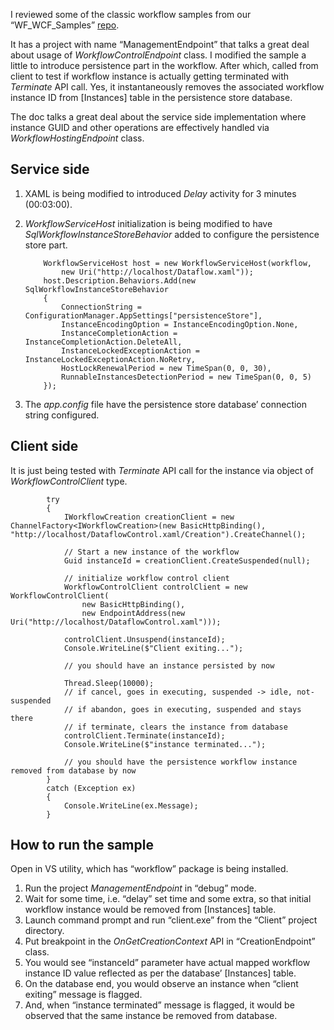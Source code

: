 I reviewed some of the classic workflow samples from our “WF_WCF_Samples” [repo](https://docs.microsoft.com/en-us/dotnet/framework/windows-workflow-foundation/samples/).

It has a project with name “ManagementEndpoint” that talks a great deal about usage of *WorkflowControlEndpoint* class. I modified the sample a little to introduce persistence part in the workflow. After which, called from client to test if workflow instance is actually getting terminated with *Terminate* API call. Yes, it instantaneously removes the associated workflow instance ID from [Instances] table in the persistence store database.

The doc talks a great deal about the service side implementation where instance GUID and other operations are effectively handled via *WorkflowHostingEndpoint* class.

## Service side
1.	XAML is being modified to introduced *Delay* activity for 3 minutes (00:03:00). 
2.	*WorkflowServiceHost* initialization is being modified to have *SqlWorkflowInstanceStoreBehavior* added to configure the persistence store part.

            WorkflowServiceHost host = new WorkflowServiceHost(workflow,
                new Uri("http://localhost/Dataflow.xaml"));
            host.Description.Behaviors.Add(new SqlWorkflowInstanceStoreBehavior
            {
                ConnectionString = ConfigurationManager.AppSettings["persistenceStore"],
                InstanceEncodingOption = InstanceEncodingOption.None,
                InstanceCompletionAction = InstanceCompletionAction.DeleteAll,
                InstanceLockedExceptionAction = InstanceLockedExceptionAction.NoRetry,
                HostLockRenewalPeriod = new TimeSpan(0, 0, 30),
                RunnableInstancesDetectionPeriod = new TimeSpan(0, 0, 5)
            });

3.	The *app.config* file have the persistence store database’ connection string configured.

  <connectionStrings>
    <add name="persistenceStore" connectionString="connection-string-to-your-persistence-store-database"/>
  </connectionStrings>

## Client side
It is just being tested with *Terminate* API call for the instance via object of *WorkflowControlClient* type.

            try
            {
                IWorkflowCreation creationClient = new ChannelFactory<IWorkflowCreation>(new BasicHttpBinding(), "http://localhost/DataflowControl.xaml/Creation").CreateChannel();

                // Start a new instance of the workflow
                Guid instanceId = creationClient.CreateSuspended(null);

                // initialize workflow control client
                WorkflowControlClient controlClient = new WorkflowControlClient(
                    new BasicHttpBinding(),
                    new EndpointAddress(new Uri("http://localhost/DataflowControl.xaml")));

                controlClient.Unsuspend(instanceId);
                Console.WriteLine($"Client exiting...");

                // you should have an instance persisted by now

                Thread.Sleep(10000);
                // if cancel, goes in executing, suspended -> idle, not-suspended
                // if abandon, goes in executing, suspended and stays there 
                // if terminate, clears the instance from database
                controlClient.Terminate(instanceId);
                Console.WriteLine($"instance terminated...");        
                
                // you should have the persistence workflow instance removed from database by now
            }
            catch (Exception ex)
            {
                Console.WriteLine(ex.Message);
            }

## How to run the sample
Open in VS utility, which has “workflow” package is being installed.

1.	Run the project *ManagementEndpoint* in “debug” mode.
2.	Wait for some time, i.e. “delay” set time and some extra, so that initial workflow instance would be removed from [Instances] table.
3.	Launch command prompt and run “client.exe” from the “Client” project directory.
4.	Put breakpoint in the *OnGetCreationContext* API in “CreationEndpoint” class.
5.	You would see “instanceId” parameter have actual mapped workflow instance ID value reflected as per the database’ [Instances] table.
6.	On the database end, you would observe an instance when “client exiting” message is flagged. 
7.	And, when “instance terminated” message is flagged, it would be observed that the same instance be removed from database.



